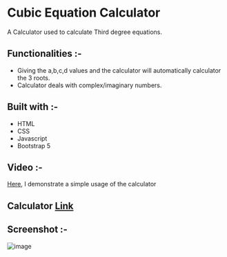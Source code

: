 # Cubic Equation Calculator

A Calculator used to calculate Third degree equations.

## Functionalities :-

- Giving the a,b,c,d values and the calculator will automatically calculator the 3 roots.
- Calculator deals with complex/imaginary numbers.

## Built with :-

- HTML
- CSS
- Javascript
- Bootstrap 5

## Video :-

[Here](https://drive.google.com/file/d/1ln6viaasTmBNOmQQlGJrxcaKaJUzdrFv/view?usp=sharing), I demonstrate a simple usage of the calculator

## Calculator [Link](./index.html)

## Screenshot :-

![image](https://drive.google.com/uc?export=view&id=1By16vDNoBm_9TYCpXQRlGPGl8_CRQ7kE)
